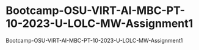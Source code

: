 # Bootcamp-OSU-VIRT-AI-MBC-PT-10-2023-U-LOLC-MW-Assignment1
Bootcamp-OSU-VIRT-AI-MBC-PT-10-2023-U-LOLC-MW-Assignment1
